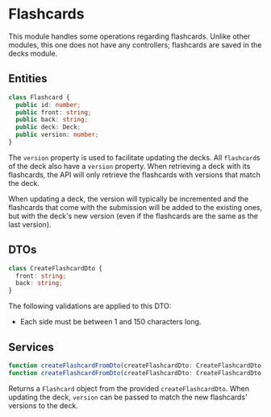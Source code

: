 # Flashcards
This module handles some operations regarding flashcards. Unlike other modules, this one does not have any controllers; flashcards are saved in the decks module.

## Entities
```typescript
class Flashcard {
  public id: number;
  public front: string;
  public back: string;
  public deck: Deck;
  public version: number;
}
```

The ``version`` property is used to facilitate updating the decks. All ``flashcard``s of the deck also have a ``version`` property. When retrieving a deck with its flashcards, the API will only retrieve the flashcards with versions that match the deck.

When updating a deck, the version will typically be incremented and the flashcards that come with the submission will be added to the existing ones, but with the deck's new version (even if the flashcards are the same as the last version).

## DTOs
```typescript
class CreateFlashcardDto {
  front: string;
  back: string;
}
```

The following validations are applied to this DTO:
* Each side must be between 1 and 150 characters long.

## Services
```typescript
function createFlashcardFromDto(createFlashcardDto: CreateFlashcardDto): Flashcard;
function createFlashcardFromDto(createFlashcardDto: CreateFlashcardDto, version: number): Flashcard;
```

Returns a ``Flashcard`` object from the provided ``createFlashcardDto``. When updating the deck, ``version`` can be passed to match the new flashcards' versions to the deck.